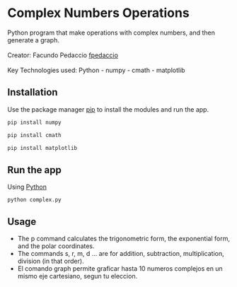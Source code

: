 # Complex Numbers Operations
Python program that make operations with complex numbers, and then generate a graph.
<br><br>
Creator: Facundo Pedaccio [fpedaccio](https://github.com/fpedaccio)
<br><br>
Key Technologies used: Python - numpy - cmath - matplotlib

## Installation
Use the package manager [pip](https://pypi.org/project/pip/) to install the modules and run the app.
```bash
pip install numpy
```
```bash
pip install cmath
```
```bash
pip install matplotlib
```
## Run the app
Using [Python](https://www.python.org/)
```
python complex.py
```

## Usage
- The p command calculates the trigonometric form, the exponential form, and the polar coordinates.
- The commands s, r, m, d ... are for addition, subtraction, multiplication, division (in that order).
- El comando graph permite graficar hasta 10 numeros complejos en un mismo eje cartesiano, segun tu eleccion.
